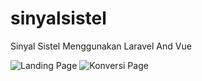 # sinyalsistel
Sinyal Sistel Menggunakan Laravel And Vue 

![Landing Page](https://github.com/Faisal282/sinyalsistel/master/ss/ss1.png)
![Konversi Page](https://github.com/Faisal282/sinyalsistel/master/ss/ss2.png)
